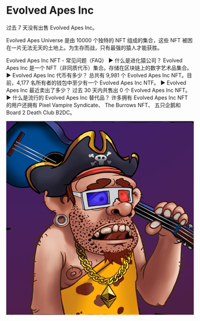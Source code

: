 # Evolved Apes Inc

过去 7 天没有出售 Evolved Apes Inc。

Evolved Apes Universe 是由 10000 个独特的 NFT 组成的集合，这些 NFT 被困在一片无法无天的土地上。为生存而战，只有最强的猿人才能获胜。

Evolved Apes Inc NFT - 常见问题（FAQ）
▶ 什么是进化猿公司？
Evolved Apes Inc 是一个 NFT（非同质代币）集合。存储在区块链上的数字艺术品集合。
▶ Evolved Apes Inc 代币有多少？
总共有 9,981 个 Evolved Apes Inc NFT。目前，4,177 名所有者的钱包中至少有一个 Evolved Apes Inc NTF。
▶ Evolved Apes Inc 最近卖出了多少？
过去 30 天内共售出 0 个 Evolved Apes Inc NFT。
▶ 什么是流行的 Evolved Apes Inc 替代品？
许多拥有 Evolved Apes Inc NFT 的用户还拥有 Pixel Vampire Syndicate、 The Burrows NFT、 五只企鹅和 Board 2 Death Club B2DC。

![NFT](微信截图_20220903180559.png)


